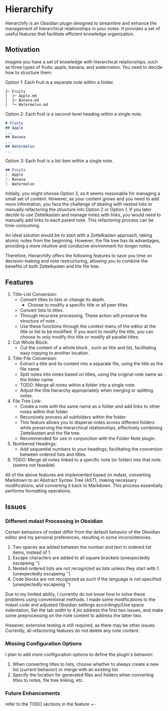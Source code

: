 # Hierarchify

Hierarchify is an Obsidian plugin designed to streamline and enhance the management of hierarchical relationships in your notes. It provides a set of useful features that facilitate efficient knowledge organization.

## Motivation

Imagine you have a set of knowledge with hierarchical relationships, such as three types of fruits: apple, banana, and watermelon. You need to decide how to structure them: 

Option 1: Each fruit is a separate note within a folder.

```
├─ Fruits
│  ├─ Apple.md
│  ├─ Banana.md
│  └─ Watermelon.md
```

Option 2: Each fruit is a second-level heading within a single note.

```markdown
# Fruits 
## Apple 
...
## Banana 
...
## Watermelon
...

```
Option 3: Each fruit is a list item within a single note.

```markdown
## Fruits 
1. Apple 
2. Banana 
3. Watermelon
```

Initially, you might choose Option 3, as it seems reasonable for managing a small set of content. However, as your content grows and you need to add more information, you face the challenge of dealing with nested lists or manually refactoring the structure into Option 2 or Option 1. If you later decide to use Zettelkasten and manage notes with links, you would need to manually add links to each parent note. This refactoring process can be time-consuming.

An ideal solution would be to start with a Zettelkasten approach, taking atomic notes from the beginning. However, the file tree has its advantages, providing a more intuitive and conducive environment for longer notes.

Therefore, Hierarchify offers the following features to save you time on decision-making and note restructuring, allowing you to combine the benefits of both Zettelkasten and the file tree.

## Features 

1.  Title-List Conversion:
    -   Convert titles to lists or change its depth.
        -   Choose to modify a specific title or all peer titles.
    -   Convert lists to titles.
    -   Through recursive processing, These action will preserve the structure of note .
    -   Use these functions through the context menu of the editor at the title or list to be modified. If you want to modify the title, you can choose to only modify this title or modify all parallel titles. 
2.  Cut Whole Block:
    -   Cut the content of a whole block , such as  title and list, facilitating easy copying to another location.
3.  Title-File Conversion:
    -   Extract a title and its content into a separate file, using the title as the file name.
    -   Split notes into notes based on titles, using the original note name as the folder name.
    -   TODO: Merge all notes within a folder into a single note.
    -   Adjust the title hierarchy appropriately when merging or splitting notes.
4.  File Tree Link:
    -   Create a note with the same name as a folder and add links to other notes within that folder.
    -   Recursively process all subfolders within the folder.
    -   This feature allows you to disperse notes across different folders while preserving the hierarchical relationships, effectively combining Zettelkasten and the file tree.
    -   Recommended for use in conjunction with the Folder Note plugin.
5.  Numbered Headings:
    -   Add sequential numbers to your headings, facilitating the conversion between ordered lists and titles.
6.  TODO: Merge all notes linked to a specific note (or folder) into that note.(seems not feasible)

All of the above features are implemented based on mdast, converting Markdown to an Abstract Syntax Tree (AST), making necessary modifications, and converting it back to Markdown. This process essentially performs formatting operations.

## Issues

### Different mdast Processing in Obsidian

Certain behaviors of mdast differ from the default behavior of the Obsidian editor and my personal preferences, resulting in some inconsistencies.

1.  Two spaces are added between the number and text in ordered list items, instead of 1.
2.  Escape characters are added to all square brackets (unexpectedly escapeing '\')
3.  Nested ordered lists are not recognized as lists unless they start with 1.(unexpectedly escapeing '\')
4.  Code blocks are not recognized as such if the language is not specified.(unexpectedly escapeing '\')

Due to my limited ability, I currently do not know how to solve these problems using conventional methods. I made some modifications to the mdast code and adjusted Obsidian settings accordingly(Use space indentation, Set the tab width to 4.)to address the first two issues, and make some preprocessing on the note content to address the latter two.

However, extensive testing is still required, as there may be other issues. Currently, all refactoring features do not delete any note content.


### Missing Configuration Options

I plan to add more configuration options to define the plugin's behavior:

1.  When converting titles to lists, choose whether to always create a new list (current behavior) or merge with an existing list.
2.  Specify the location for generated files and folders when converting titles to notes, file tree linking, etc.

### Future Enhancements
refer to the TODO sections in the feature +-